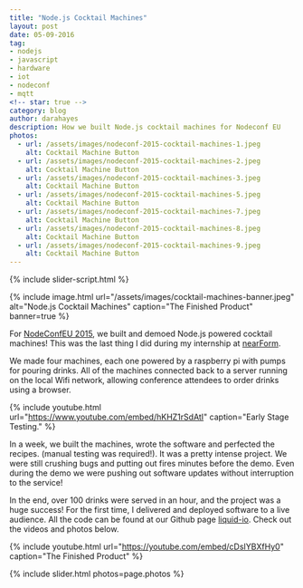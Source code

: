 ```yaml
---
title: "Node.js Cocktail Machines"
layout: post
date: 05-09-2016
tag:
- nodejs
- javascript
- hardware
- iot
- nodeconf
- mqtt
<!-- star: true -->
category: blog
author: darahayes
description: How we built Node.js cocktail machines for Nodeconf EU
photos:
  - url: /assets/images/nodeconf-2015-cocktail-machines-1.jpeg
    alt: Cocktail Machine Button
  - url: /assets/images/nodeconf-2015-cocktail-machines-2.jpeg
    alt: Cocktail Machine Button
  - url: /assets/images/nodeconf-2015-cocktail-machines-3.jpeg
    alt: Cocktail Machine Button
  - url: /assets/images/nodeconf-2015-cocktail-machines-5.jpeg
    alt: Cocktail Machine Button
  - url: /assets/images/nodeconf-2015-cocktail-machines-7.jpeg
    alt: Cocktail Machine Button
  - url: /assets/images/nodeconf-2015-cocktail-machines-8.jpeg
    alt: Cocktail Machine Button
  - url: /assets/images/nodeconf-2015-cocktail-machines-9.jpeg
    alt: Cocktail Machine Button
---
```


{% include slider-script.html %}

{% include image.html
  url="/assets/images/cocktail-machines-banner.jpeg"
  alt="Node.js Cocktail Machines"
  caption="The Finished Product"
  banner=true %}

For [NodeConfEU 2015](https://www.nearform.com/blog/nodeconf-eu-2015/), we built and demoed Node.js powered cocktail machines! This was the last thing I did during my internship at [nearForm](https://nearform.com).

We made four machines, each one powered by a raspberry pi with pumps for pouring drinks. All of the machines connected back to a server running on the local Wifi network, allowing conference attendees to order drinks using a browser.

{% include youtube.html 
url="https://www.youtube.com/embed/hKHZ1rSdAtI"
caption="Early Stage Testing." %}

In a week, we built the machines, wrote the software and perfected the recipes. (manual testing was required!). It was a pretty intense project. We were still crushing bugs and putting out fires minutes before the demo. Even during the demo we were pushing out software updates without interruption to the service!

In the end, over 100 drinks were served in an hour, and the project was a huge success! For the first time, I delivered and deployed software to a live audience. All the code can be found at our Github page [liquid-io](https://github.com/liquid-io). Check out the videos and photos below.

{% include youtube.html 
    url="https://youtube.com/embed/cDsIYBXfHy0"
    caption="The Finished Product" %}

{% include slider.html
    photos=page.photos %} 
